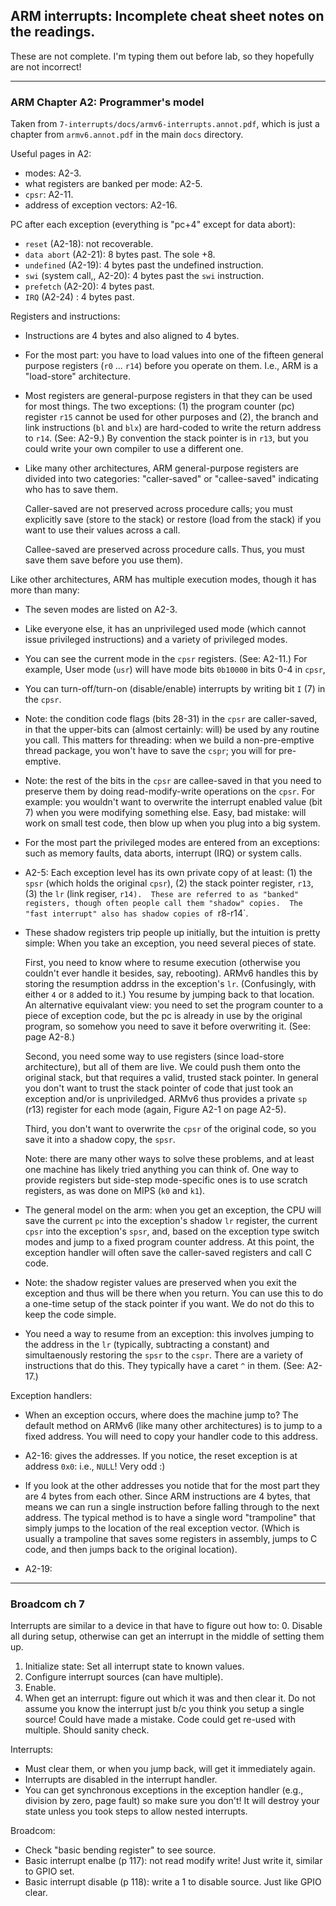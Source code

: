 ## ARM interrupts: Incomplete cheat sheet notes on the readings.

These are not complete.  I'm typing them out before lab, so they hopefully
are not incorrect!


---------------------------------------------------------------------
### ARM Chapter A2:   Programmer's model

Taken from `7-interrupts/docs/armv6-interrupts.annot.pdf`, which is just
a chapter from `armv6.annot.pdf` in the main `docs` directory.

Useful pages in A2:
  - modes: A2-3.
  - what registers are banked per mode: A2-5.
  - `cpsr`: A2-11.
  - address of exception vectors: A2-16.

PC after each exception (everything is "pc+4" except for data abort):
  - `reset` (A2-18): not recoverable.
  - `data abort` (A2-21): 8 bytes past.  The sole +8.
  - `undefined` (A2-19): 4 bytes past the undefined instruction.
  - `swi` (system call,, A2-20): 4 bytes past the `swi` instruction.
  - `prefetch` (A2-20): 4 bytes past.
  - `IRQ` (A2-24) : 4 bytes past.

Registers and instructions:
  - Instructions are 4 bytes and also aligned to 4 bytes.

  - For the most part: you have to load values into one of the fifteen
    general purpose registers (`r0` ... `r14`) before you operate on them.
    I.e., ARM is a "load-store" architecture.

  - Most registers are general-purpose registers in that they can be
    used for most things.  The two exceptions: (1) the program counter
    (pc) register `r15` cannot be used for other purposes and (2),
    the branch and link instructions (`bl` and `blx`) are hard-coded to
    write the return address to `r14`. (See: A2-9.)  By convention the
    stack pointer is in `r13`, but you could write your own compiler to
    use a different one.

  - Like many other architectures, ARM general-purpose registers are
    divided into two categories: "caller-saved" or "callee-saved"
    indicating who has to save them.

    Caller-saved are not preserved across procedure calls; you must
    explicitly save (store to the stack) or restore (load from the stack)
    if you want to use their values across a call.

    Callee-saved are preserved across procedure calls.  Thus, you must
    save them save before you use them).

Like other architectures, ARM has multiple execution modes, though it
has more than many:

  - The seven modes are listed on A2-3.

  - Like everyone else, it has an unprivileged used mode
    (which cannot issue privileged instructions) and a variety of
    privileged modes.
  - You can see the current mode in the `cpsr` registers.
    (See: A2-11.) For example, User mode (`usr`) will have mode bits
    `0b10000` in bits 0-4 in `cpsr`,

  - You can turn-off/turn-on (disable/enable) interrupts by writing bit
    `I` (7) in the `cpsr`.

  - Note: the condition code flags (bits 28-31) in the `cpsr` are
    caller-saved, in that the upper-bits can (almost certainly: will)
    be used by any routine you call.  This matters for threading: when
    we build a non-pre-emptive thread package, you won't have to save the
    `cspr`; you will for pre-emptive.

  - Note: the rest of the bits in the `cpsr` are callee-saved in that
    you need to preserve them by doing read-modify-write operations on the
    `cpsr`.   For example: you wouldn't want to overwrite the interrupt
    enabled value (bit 7) when you were modifying something else.  Easy,
    bad mistake: will work on small test code, then blow up when you 
    plug into a big system.

  - For the most part the privileged modes are entered from an exceptions:
    such as memory faults, data aborts, interrupt (IRQ)  or system calls.

  - A2-5: Each exception level has its own private copy of at least:
    (1) the `spsr` (which holds the original `cpsr`), (2) the stack
    pointer register, `r13`, (3) the `lr` (link regiser, `r14).  These are
    referred to as "banked" registers, though often people call them
    "shadow" copies.  The "fast interrupt" also has shadow copies of
    `r8-r14`.

  - These shadow registers trip people up initially, but the intuition is
    pretty simple: When you take an exception, you need several pieces
    of state.

    First, you need to know where to resume execution (otherwise you
    couldn't ever handle it besides, say, rebooting).  ARMv6 handles
    this by storing the resumption addrss in the exception's `lr`.
    (Confusingly, with either `4` or `8` added to it.)  You resume by
    jumping back to that location.  An alternative equivalant view:
    you need to set the program counter to a piece of exception code,
    but the pc is already in use by the original program, so somehow
    you need to save it before overwriting it.  (See: page A2-8.)

    Second, you need some way to use registers (since load-store
    architecture), but all of them are live.  We could push them onto the
    original stack, but that requires a valid, trusted stack pointer.
    In general you don't want to trust the stack pointer of code that
    just took an exception and/or is unpriviledged.  ARMv6 thus provides
    a private `sp` (r13) register for each mode (again, Figure A2-1 on
    page A2-5).

    Third, you don't want to overwrite the `cpsr` of the original code,
    so you save it into a shadow copy, the `spsr`.

    Note: there are many other ways to solve these problems, and at least
    one machine has likely tried anything you can think of.   One way to
    provide registers but side-step mode-specific ones is to use scratch
    registers, as was done on MIPS (`k0` and `k1`).

  - The general model on the arm: when you get an exception, the CPU
    will save the current `pc` into the exception's shadow `lr` register,
    the current `cpsr` into the exception's `spsr`, and, based on the
    exception type switch modes and jump to a fixed program counter
    address.  At this point, the exception handler will often save
    the caller-saved registers and call C code.

  - Note: the shadow register values are preserved when you exit the
    exception and thus will be there when you return.  You can use this
    to do a one-time setup of the stack pointer if you want.  We do not
    do this to keep the code simple.

  - You need a way to resume from an exception: this involves jumping to
    the address in the `lr` (typically, subtracting a constant) and
    simultaenously restoring the `spsr` to the `cspr`.  There are a
    variety of instructions that do this.  They typically have a caret
    `^` in them.  (See: A2-17.)

Exception handlers:

  - When an exception occurs, where does the machine jump to?   The
    default method on ARMv6 (like many other architectures) is to jump
    to a fixed address.   You will need to copy your handler code to
    this address.

  - A2-16: gives the addresses. If you notice, the reset exception is
    at address `0x0`: i.e., `NULL`!   Very odd :)

  - If you look at the other addresses you notide that for the most
    part they are 4 bytes from each other.  Since ARM instructions are
    4 bytes, that means we can run a single instruction before falling
    through to the next address.  The typical method is to have a single
    word "trampoline" that simply jumps to the location of the real 
    exception vector.  (Which is usually a trampoline that saves some
    registers in assembly, jumps to C code, and then jumps back to 
    the original location).

  - A2-19: 

---------------------------------------------------------------------
### Broadcom ch 7

Interrupts are similar to a device in that have to figure out how to:
  0. Disable all during setup, otherwise can get an interrupt
     in the middle of setting them up.  
  1. Initialize state: Set all interrupt state to known values.
  2. Configure interrupt sources (can have multiple).
  3. Enable.  
  4. When get an interrupt: figure out which it was and then clear it.
     Do not assume you know the interrupt just b/c you think you
     setup a single source!  Could have made a mistake.  Code could
     get re-used with multiple.  Should sanity check.

Interrupts:
   - Must clear them, or when you jump back, will get it immediately again.
   - Interrupts are disabled in the interrupt handler.
   - You can get synchronous exceptions in the exception handler (e.g., 
     division by zero, page fault) so make sure you don't!   It will
     destroy your state unless you took steps to allow nested interrupts.

Broadcom:
  - Check "basic bending register" to see source.
  - Basic interrupt enalbe (p 117): not read modify write!  Just write it,
    similar to GPIO set.
  - Basic interrupt disable (p 118): write a 1 to disable source.  Just
    like GPIO clear.
